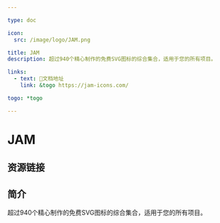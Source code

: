 ```yaml
---

type: doc

icon:
  src: /image/logo/JAM.png

title: JAM
description: 超过940个精心制作的免费SVG图标的综合集合，适用于您的所有项目。

links:
  - text: 📖文档地址
    link: &togo https://jam-icons.com/

togo: *togo

---
```


<ShowLogo />

# JAM

<ShowBreadcrumb />

## 资源链接

<ShowLinks />

## 简介

超过940个精心制作的免费SVG图标的综合集合，适用于您的所有项目。